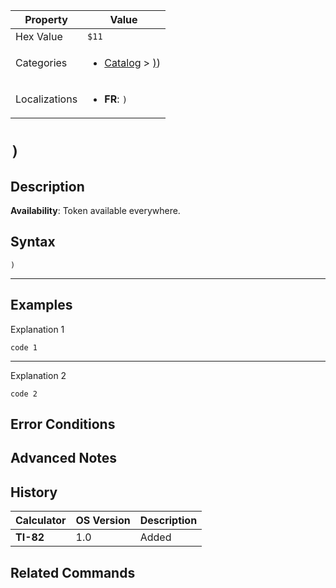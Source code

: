 | Property      | Value |
|---------------|-------|
| Hex Value     | `$11`|
| Categories    | <ul><li>[Catalog](../categories/Catalog.md) > [)](../categories/Catalog.md#))</li></ul> |
| Localizations | <ul><li><b>FR</b>: `)`</li></ul> |

# `)`

## Description



<b>Availability</b>: Token available everywhere.

## Syntax
`)`

<hr>

## Examples

Explanation 1
```ti-basic
code 1
```
---
Explanation 2
```ti-basic
code 2
```

## Error Conditions


## Advanced Notes


## History
| Calculator | OS Version | Description |
|------------|------------|-------------|
| <b>TI-82</b> | 1.0 | Added

## Related Commands

    